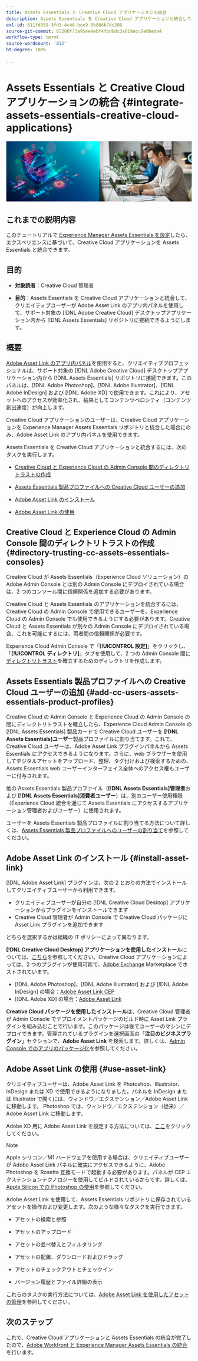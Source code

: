 ```yaml
---
title: Assets Essentials と Creative Cloud アプリケーションの統合
description: Assets Essentials を Creative Cloud アプリケーションと統合して、Adobe Asset Link のアプリ内パネルを使用して、サポート対象の [!DNL Adobe Creative Cloud] デスクトップアプリケーション内から [!DNL Assets Essentials] リポジトリに接続できるようにします。
exl-id: 611fd958-3fd3-4c46-bee9-8b866b7dc208
source-git-commit: 65200f73a954e4ebf4fbd6dc3a819acc6e0beda4
workflow-type: tm+mt
source-wordcount: '812'
ht-degree: 100%

---
```


# Assets Essentials と Creative Cloud アプリケーションの統合 {#integrate-assets-essentials-creative-cloud-applications}

![暗いテーマと明るいテーマを切り替えるための環境設定](assets/cce-creative-cloud.png)

## これまでの説明内容

このチュートリアルで [Experience Manager Assets Essentials を設定](adminster-aem-assets-essentials.md)したら、エクスペリエンスに基づいて、Creative Cloud アプリケーションを Assets Essentials と統合できます。

## 目的

* **対象読者**：Creative Cloud 管理者

* **目的**：Assets Essentials を Creative Cloud アプリケーションと統合して、クリエイティブユーザーが Adobe Asset Link のアプリ内パネルを使用して、サポート対象の [!DNL Adobe Creative Cloud] デスクトップアプリケーション内から [!DNL Assets Essentials] リポジトリに接続できるようにします。

## 概要

[Adobe Asset Link のアプリ内パネル](https://www.adobe.com/jp/creativecloud/business/enterprise/adobe-asset-link.html)を使用すると、クリエイティブプロフェッショナルは、サポート対象の [!DNL Adobe Creative Cloud] デスクトップアプリケーション内から [!DNL Assets Essentials] リポジトリに接続できます。このパネルは、[!DNL Adobe Photoshop]、[!DNL Adobe Illustrator]、[!DNL Adobe InDesign] および [!DNL Adobe XD] で使用できます。これにより、アセットへのアクセスが効率化され、結果としてコンテンツベロシティ（コンテンツ創出速度）が向上します。

Creative Cloud アプリケーションのユーザーは、Creative Cloud アプリケーションを Experience Manager Assets Essentials リポジトリと統合した場合にのみ、Adobe Asset Link のアプリ内パネルを使用できます。

Assets Essentials を Creative Cloud アプリケーションと統合するには、次のタスクを実行します。

* [Creative Cloud と Experience Cloud の Admin Console 間のディレクトリトラストの作成](#directory-trusting-cc-assets-essentials-consoles)

* [Assets Essentials 製品プロファイルへの Creative Cloud ユーザーの追加](#add-cc-users-assets-essentials-product-profiles)

* [Adobe Asset Link のインストール](#install-asset-link)

* [Adobe Asset Link の使用](#use-asset-link)

## Creative Cloud と Experience Cloud の Admin Console 間のディレクトリトラストの作成 {#directory-trusting-cc-assets-essentials-consoles}

Creative Cloud が Assets Essentials（Experience Cloud ソリューション）の Adobe Admin Console とは別の Admin Console にデプロイされている場合は、2 つのコンソール間に信頼関係を追加する必要があります。

Creative Cloud と Assets Essentials のアプリケーションを統合するには、Creative Cloud の Admin Console で使用できるユーザーを、Experience Cloud の Admin Console でも使用できるようにする必要があります。Creative Cloud と Assets Essentials が別々の Admin Console にデプロイされている場合、これを可能にするには、両者間の信頼関係が必要です。

Experience Cloud Admin Console で「**[!UICONTROL 設定]**」をクリックし、「**[!UICONTROL ディレクトリ]**」タブを使用して、2 つの Admin Console 間に[ディレクトリトラスト](https://helpx.adobe.com/jp/enterprise/using/set-up-identity.html#directory-trusting)を確立するためのディレクトリを作成します。

## Assets Essentials 製品プロファイルへの Creative Cloud ユーザーの追加 {#add-cc-users-assets-essentials-product-profiles}

Creative Cloud の Admin Console と Experience Cloud の Admin Console の間にディレクトリトラストを確立したら、Experience Cloud Admin Console の [!DNL Assets Essentials] 製品カードで Creative Cloud ユーザーを **[!DNL Assets Essentials]ユーザー**&#x200B;製品プロファイルに割り当てます。これで、Creative Cloud ユーザーは、Adobe Asset Link プラグインパネルから Assets Essentials にアクセスできるようになります。さらに、web ブラウザーを使用してデジタルアセットをアップロード、整理、タグ付けおよび検索するための、Assets Essentials web ユーザーインターフェイス全体へのアクセス権もユーザーに付与されます。

他の Assets Essentials 製品プロファイル（**[!DNL Assets Essentials]管理者**&#x200B;および **[!DNL Assets Essentials]消費者ユーザー**）は、別のユーザー使用権限（Experience Cloud 統合を通じて Assets Essentials にアクセスするアプリケーション管理者およびユーザー）に使用されます。

ユーザーを Assets Essentials 製品プロファイルに割り当てる方法について詳しくは、[Assets Essentials 製品プロファイルへのユーザーの割り当て](adminster-aem-assets-essentials.md#add-users-to-product-profiles)を参照してください。

## Adobe Asset Link のインストール {#install-asset-link}

[!DNL Adobe Asset Link] プラグインは、次の 2 とおりの方法でインストールしてクリエイティブユーザーから利用できます。

* クリエイティブユーザーが自分の [!DNL Creative Cloud Desktop] アプリケーションからプラグインをインストールできます
* Creative Cloud 管理者が Admin Console で Creative Cloud パッケージに Asset Link プラグインを追加できます

どちらを選択するかは組織の IT ポリシーによって異なります。

**[!DNL Creative Cloud Desktop] アプリケーションを使用したインストール**&#x200B;については、[こちら](https://helpx.adobe.com/jp/creative-cloud/kb/installingextensionsandaddons.html)を参照してください。Creative Cloud アプリケーションによっては、2 つのプラグインが使用可能で、[Adobe Exchange](https://exchange.adobe.com/) Marketplace でホストされています。

* [!DNL Adobe Photoshop]、[!DNL Adobe Illustrator] および [!DNL Adobe InDesign] の場合：[Adobe Asset Link CEP](https://exchange.adobe.com/creativecloud.details.106875.adobe-asset-link-cep.html)
* [!DNL Adobe XD] の場合：[Adobe Asset Link](https://exchange.adobe.com/creativecloud/plugindetails.html/app/cc/61d229b9)

**Creative Cloud パッケージを使用したインストール**&#x200B;は、Creative Cloud 管理者が Admin Console でデプロイメントパッケージのビルド時に Asset Link プラグインを組み込むことで行います。このパッケージは後でユーザーのマシンにデプロイできます。管理されているプラグインを選択画面の「**注目のビジネスプラグイン**」セクションで、**Adobe Asset Link** を検索します。詳しくは、[Admin Console でのアプリのパッケージ化](https://helpx.adobe.com/jp/enterprise/using/package-apps-admin-console.html)を参照してください。

## Adobe Asset Link の使用 {#use-asset-link}

クリエイティブユーザーは、Adobe Asset Link を Photoshop、Illustrator、InDesign または XD で使用できるようになりました。パネルを InDesign または Illustrator で開くには、ウィンドウ／エクステンション／Adobe Asset Link に移動します。 Photoshop では、ウィンドウ／エクステンション（従来）／Adobe Asset Link に移動します。

Adobe XD 用に Adobe Asset Link を設定する方法については、[ここ](https://helpx.adobe.com/jp/enterprise/using/adobe-asset-link-for-xd.html)をクリックしてください。

>[!NOTE]
>
>Apple シリコン／M1 ハードウェアを使用する場合は、クリエイティブユーザーが Adobe Asset Link パネルに確実にアクセスできるように、Adobe Photoshop を Rosetta 互換モードで起動する必要があります。パネルが CEP エクステンションテクノロジーを使用してビルドされているからです。詳しくは、[Apple Silicon での Photoshop の使用](https://helpx.adobe.com/jp/photoshop/kb/photoshop-for-apple-silicon.html)を参照してください。


Adobe Asset Link を使用して、Assets Essentials リポジトリに保存されているアセットを操作および変更します。次のような様々なタスクを実行できます。

* アセットの検索と参照

* アセットのアップロード

* アセットの並べ替えとフィルタリング

* アセットの配置、ダウンロードおよびドラッグ

* アセットのチェックアウトとチェックイン

* バージョン履歴とファイル詳細の表示

これらのタスクの実行方法については、[Adobe Asset Link を使用したアセットの管理](https://helpx.adobe.com/jp/enterprise/using/manage-assets-using-adobe-asset-link.html)を参照してください。

## 次のステップ

これで、Creative Cloud アプリケーションと Assets Essentials の統合が完了したので、[Adobe Workfront と Experience Manager Assets Essentials の統合](integrate-assets-essentials-workfront.md)を行います。

